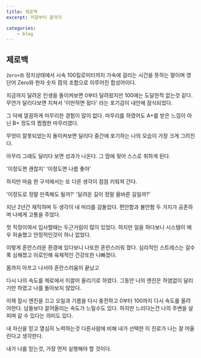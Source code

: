 ```yaml
---
title: 제로백
excerpt: 처음부터 끝까지

categories:
    - blog
---
```


## 제로백

``Zero+百``
정지상태에서 시속 100킬로미터까지 가속에 걸리는 시간을 뜻하는 말이며 영단어 Zero와 한자 숫자 百의 조합으로 이루어진 합성어이다.

지금까지 달려온 인생을 돌이켜보면 0부터 달려왔지만 100에는 도달한적 없는것 같다.
무언가 달리다보면 지쳐서 '이만하면 됬다' 라는 포기감이 내안에 잠식되었다.

그 덕에 깔끔하게 마무리한 경험이 많이 없다.
마무리를 하였어도 A+를 받은 느낌이 아닌 B+ 정도의 찜찜한 마무리였다.

무엇이 잘못되었는지 돌이켜보면 달리다 중간에 포기하는 나의 모습이 가장 크게 그려진다.

아무리 그래도 달리다 보면 성과가 나온다. 
그 땀에 젖어 스스로 취하게 된다.

'이정도면 괜찮지'
'이정도면 나름 좋아'

하지만 마음 한 구석에서는 또 다른 생각이 점점 키워져 간다.

'이정도로 정말 만족해도 될까?'
'달려온 길이 정말 올바른 길일까?'

지난 2년간 재직하며 두 생각이 내 머리를 감돌았다.
편안함과 불안함
두 가지가 공존하며 나에게 고통을 주었다. 

첫 직장이여서 입사할때는 두근거림이 많이 있었다.
하지만 일을 하다보니 시스템이 매우 허술했고
안정적인것이 하나 없었다.

이렇게 혼란스러운 환경에 있다보니
나또한 혼란스러워 졌다.
심리적인 스트레스는 갈수록 심해졌고
이로인해 육체적인 건강또한 나빠졌다.

몸까지 아프고 나서야
혼란스러움이 끝났고

다시 나의 속도를 제로에서 이끌어 올리기로 하였다.
그동안 나의 엔진은 하염없이 달리기만 하였고 나를 돌아보지 않았다.

이제 잠시 엔진을 끄고 오일과 기름을 다시 충전하고 
0부터 100까지 다시 속도를 올려야한다.
남들보다 끌어올리는 속도가 느릴수도 있다.
하지만 느리다는건 나의 주변을 살피며 갈 수 있다는 의미도 있다.

내 자신을 믿고 열심히 노력하는것
다른사람에 비해 내가 선택한 이 진로가 나는 잘 어울린다고 생각한다.

내가 나를 믿는것, 가장 먼저 실행해야 할 것이다.